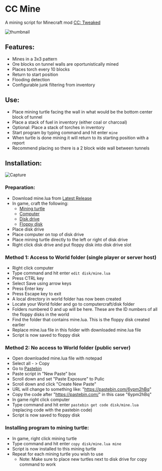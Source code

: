 # CC Mine
 A mining script for Minecraft mod [CC: Tweaked](https://www.curseforge.com/minecraft/mc-mods/cc-tweaked)
 
![thumbnail](https://github.com/Fenris42/CC-Mine/assets/133166853/35a4010c-3932-4028-90a2-5e0b83a1faf9)

## Features:
- Mines in a 3x3 pattern
- Ore blocks on tunnel walls are oportunistically mined
- Places torch every 10 blocks
- Return to start position
- Flooding detection
- Configurable junk filtering from inventory

## Use:
- Place mining turtle facing the wall in what would be the bottom center block of tunnel
- Place a stack of fuel in inventory (either coal or charcoal)
- Optional: Place a stack of torches in inventory
- Start program by typing command and hit enter ```mine```
- When turtle is done mining it will return to its starting position with a report
- Recommend placing so there is a 2 block wide wall between tunnels

## Installation:
![Capture](https://github.com/Fenris42/CC-Mine/assets/133166853/37deb01d-e7c1-495b-bc46-0bcc1f18a668)

### Preparation:
- Download mine.lua from [Latest Release](https://github.com/Fenris42/CC-Mine/releases)
- In game, craft the following:
  - [Mining turtle](https://computercraft.info/wiki/Turtle#Recipes)
  - [Computer](https://computercraft.info/wiki/Computer)
  - [Disk drive](https://computercraft.info/wiki/Disk_Drive)
  - [Floppy disk](https://computercraft.info/wiki/Floppy_Disk)
- Place disk drive
- Place computer on top of disk drive
- Place mining turtle directly to the left or right of disk drive
- Right click disk drive and put floppy disk into disk drive slot

### Method 1: Access to World folder (single player or server host)
- Right click computer
- Type command and hit enter ```edit disk/mine.lua```
- Press CTRL key
- Select Save using arrow keys
- Press Enter key
- Press Escape key to exit
- A local directory in world folder has now been created
- Locate your World folder and go to computercraft/disk folder
- Folders numbered 0 and up will be here. These are the ID numbers of all the floppy disks in the world
- Find the folder that contains mine.lua. This is the floppy disk created earlier
- Replace mine.lua file in this folder with downloaded mine.lua file
- Script is now saved to floppy disk

### Method 2: No access to World folder (public server)
- Open downloaded mine.lua file with notepad
- Select all - > Copy
- Go to [Pastebin](https://pastebin.com/)
- Paste script in "New Paste" box
- Scroll down and set "Paste Exposure" to Pulic
- Scroll down and click "Create New Paste"
- URL will change to something like: "https://pastebin.com/6ypm2hBq"
- Copy the code after "https://pastebin.com/" in this case "6ypm2hBq"
- In game right click computer
- Type command and hit enter ```pastebin get code disk/mine.lua``` (replacing code with the pastebin code)
- Script is now saved to floppy disk

### Installing program to mining turtle:
- In game, right click mining turtle
- Type command and hit enter ```copy disk/mine.lua mine```
- Script is now installed to this mining turtle
- Repeat for each mining turtle you wish to use
  - Note: Make sure to place new turtles next to disk drive for copy command to work
